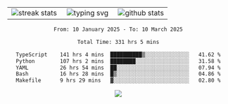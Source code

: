 <div align="center">
  <table style="border: none;" border="0" cellspacing="0" cellpadding="0">
    <tr>
      <td align="center" width="33%">
        <img src="https://github-readme-streak-stats.herokuapp.com/?user=kurtismassey&theme=tokyonight&hide_border=true" alt="streak stats" />
      </td>
      <td align="center" width="33%">
        <img src="https://readme-typing-svg.herokuapp.com/?font=Fira+Code&weight=600&size=15&duration=4000&pause=1000&color=00FF00&center=true&vCenter=true&random=false&width=150&lines=Hey%2C+I%27m+Kurtis!" alt="typing svg" />
      </td>
      <td align="center" width="33%">
        <img src="https://github-readme-stats.vercel.app/api?username=kurtismassey&show_icons=true&theme=tokyonight&hide_title=true" alt="github stats" />
      </td>
    </tr>
  </table>
</div>
<div align="center">

<!--START_SECTION:waka-->

```txt
From: 10 January 2025 - To: 10 March 2025

Total Time: 331 hrs 5 mins

TypeScript    141 hrs 4 mins  ██████████▒░░░░░░░░░░░░░░   41.62 %
Python        107 hrs 2 mins  ████████░░░░░░░░░░░░░░░░░   31.58 %
YAML          26 hrs 54 mins  ██░░░░░░░░░░░░░░░░░░░░░░░   07.94 %
Bash          16 hrs 28 mins  █▒░░░░░░░░░░░░░░░░░░░░░░░   04.86 %
Makefile      9 hrs 29 mins   ▓░░░░░░░░░░░░░░░░░░░░░░░░   02.80 %
```

<!--END_SECTION:waka-->

  <img src="https://github-readme-activity-graph.vercel.app/graph?username=kurtismassey&theme=tokyo-night&hide_border=true&custom_title=Contribution%20Graph" />

</div>